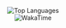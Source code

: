 <p align="center">
<img alt="Top Languages" src="https://github-readme-stats.vercel.app/api/top-langs/?username=felixlosada&layout=compact&hide_border=true&langs_count=999&theme=dark">
 <br/>
<img alt="WakaTime" src="https://github-readme-stats.vercel.app/api/wakatime?username=felix360&layout=compact&custom_title=My%20Week&hide_border=true&theme=dark"/>
 <br/><br/>
 <!-- <img alt="Visitors" src="https://visitor-badge.laobi.icu/badge?page_id=WilliamVenner"/> -->
</p>

<!-- taken from @ -->
